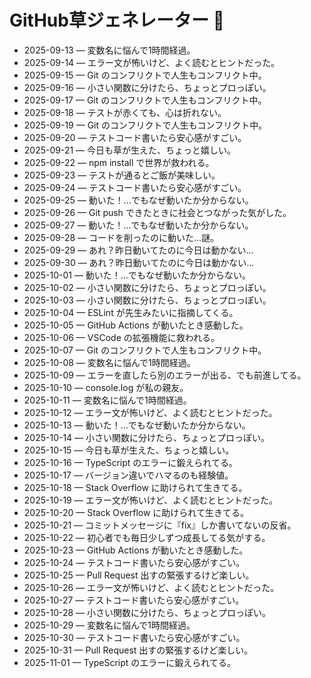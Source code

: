 # GitHub草ジェネレーター 🌱
- 2025-09-13 — 変数名に悩んで1時間経過。
- 2025-09-14 — エラー文が怖いけど、よく読むとヒントだった。
- 2025-09-15 — Git のコンフリクトで人生もコンフリクト中。
- 2025-09-16 — 小さい関数に分けたら、ちょっとプロっぽい。
- 2025-09-17 — Git のコンフリクトで人生もコンフリクト中。
- 2025-09-18 — テストが赤くても、心は折れない。
- 2025-09-19 — Git のコンフリクトで人生もコンフリクト中。
- 2025-09-20 — テストコード書いたら安心感がすごい。
- 2025-09-21 — 今日も草が生えた、ちょっと嬉しい。
- 2025-09-22 — npm install で世界が救われる。
- 2025-09-23 — テストが通るとご飯が美味しい。
- 2025-09-24 — テストコード書いたら安心感がすごい。
- 2025-09-25 — 動いた！…でもなぜ動いたか分からない。
- 2025-09-26 — Git push できたときに社会とつながった気がした。
- 2025-09-27 — 動いた！…でもなぜ動いたか分からない。
- 2025-09-28 — コードを削ったのに動いた…謎。
- 2025-09-29 — あれ？昨日動いてたのに今日は動かない…
- 2025-09-30 — あれ？昨日動いてたのに今日は動かない…
- 2025-10-01 — 動いた！…でもなぜ動いたか分からない。
- 2025-10-02 — 小さい関数に分けたら、ちょっとプロっぽい。
- 2025-10-03 — 小さい関数に分けたら、ちょっとプロっぽい。
- 2025-10-04 — ESLint が先生みたいに指摘してくる。
- 2025-10-05 — GitHub Actions が動いたとき感動した。
- 2025-10-06 — VSCode の拡張機能に救われる。
- 2025-10-07 — Git のコンフリクトで人生もコンフリクト中。
- 2025-10-08 — 変数名に悩んで1時間経過。
- 2025-10-09 — エラーを直したら別のエラーが出る、でも前進してる。
- 2025-10-10 — console.log が私の親友。
- 2025-10-11 — 変数名に悩んで1時間経過。
- 2025-10-12 — エラー文が怖いけど、よく読むとヒントだった。
- 2025-10-13 — 動いた！…でもなぜ動いたか分からない。
- 2025-10-14 — 小さい関数に分けたら、ちょっとプロっぽい。
- 2025-10-15 — 今日も草が生えた、ちょっと嬉しい。
- 2025-10-16 — TypeScript のエラーに鍛えられてる。
- 2025-10-17 — バージョン違いでハマるのも経験値。
- 2025-10-18 — Stack Overflow に助けられて生きてる。
- 2025-10-19 — エラー文が怖いけど、よく読むとヒントだった。
- 2025-10-20 — Stack Overflow に助けられて生きてる。
- 2025-10-21 — コミットメッセージに『fix』しか書いてないの反省。
- 2025-10-22 — 初心者でも毎日少しずつ成長してる気がする。
- 2025-10-23 — GitHub Actions が動いたとき感動した。
- 2025-10-24 — テストコード書いたら安心感がすごい。
- 2025-10-25 — Pull Request 出すの緊張するけど楽しい。
- 2025-10-26 — エラー文が怖いけど、よく読むとヒントだった。
- 2025-10-27 — テストコード書いたら安心感がすごい。
- 2025-10-28 — 小さい関数に分けたら、ちょっとプロっぽい。
- 2025-10-29 — 変数名に悩んで1時間経過。
- 2025-10-30 — テストコード書いたら安心感がすごい。
- 2025-10-31 — Pull Request 出すの緊張するけど楽しい。
- 2025-11-01 — TypeScript のエラーに鍛えられてる。
